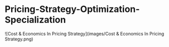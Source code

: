 # Pricing-Strategy-Optimization-Specialization

![Cost & Economics In Pricing Strategy](images/Cost & Economics In Pricing Strategy.png)